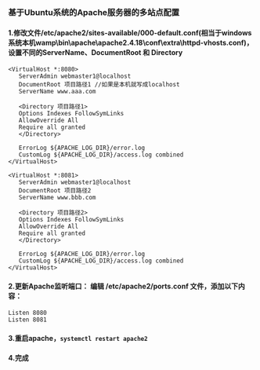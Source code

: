 ### 基于Ubuntu系统的Apache服务器的多站点配置

#### 1.修改文件/etc/apache2/sites-available/000-default.conf(相当于windows系统本机wamp\bin\apache\apache2.4.18\conf\extra\httpd-vhosts.conf)，设置不同的ServerName、DocumentRoot 和 Directory 

```
<VirtualHost *:8080>
   ServerAdmin webmaster1@localhost
   DocumentRoot 项目路径1 //如果是本机就写成localhost
   ServerName www.aaa.com 

   <Directory 项目路径1>
   Options Indexes FollowSymLinks
   AllowOverride All
   Require all granted
   </Directory>

   ErrorLog ${APACHE_LOG_DIR}/error.log
   CustomLog ${APACHE_LOG_DIR}/access.log combined
</VirtualHost>

<VirtualHost *:8081>
   ServerAdmin webmaster1@localhost
   DocumentRoot 项目路径2
   ServerName www.bbb.com

   <Directory 项目路径2>
   Options Indexes FollowSymLinks
   AllowOverride All
   Require all granted
   </Directory>

   ErrorLog ${APACHE_LOG_DIR}/error.log
   CustomLog ${APACHE_LOG_DIR}/access.log combined
</VirtualHost>
```


#### 2.更新Apache监听端口： 编辑 /etc/apache2/ports.conf 文件，添加以下内容：
```
Listen 8080
Listen 8081
```


#### 3.重启apache，`systemctl restart apache2`


#### 4.完成
